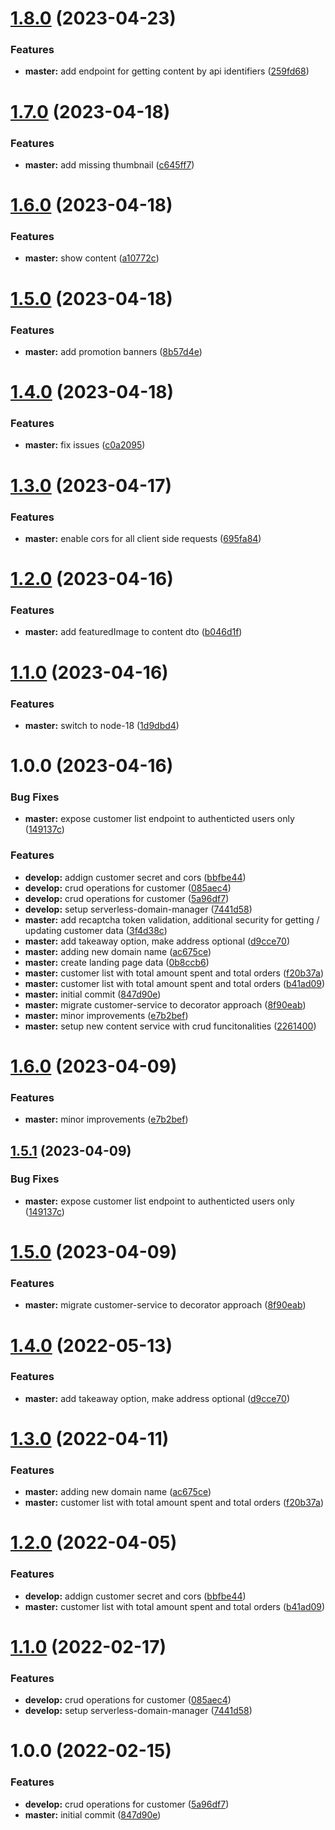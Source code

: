 # [1.8.0](https://github.com/abhishek-shaji/micro-client-service/compare/v1.7.0...v1.8.0) (2023-04-23)


### Features

* **master:** add endpoint for getting content by api identifiers ([259fd68](https://github.com/abhishek-shaji/micro-client-service/commit/259fd682dcd35fd981393d84b06b199fb24058f3))

# [1.7.0](https://github.com/abhishek-shaji/micro-client-service/compare/v1.6.0...v1.7.0) (2023-04-18)


### Features

* **master:** add missing thumbnail ([c645ff7](https://github.com/abhishek-shaji/micro-client-service/commit/c645ff74db3a2a7f9e9dfb4a455a8032bc58f910))

# [1.6.0](https://github.com/abhishek-shaji/micro-client-service/compare/v1.5.0...v1.6.0) (2023-04-18)


### Features

* **master:** show content ([a10772c](https://github.com/abhishek-shaji/micro-client-service/commit/a10772cda1916aa951ad899bc4166f20213366f2))

# [1.5.0](https://github.com/abhishek-shaji/micro-client-service/compare/v1.4.0...v1.5.0) (2023-04-18)


### Features

* **master:** add promotion banners ([8b57d4e](https://github.com/abhishek-shaji/micro-client-service/commit/8b57d4eddfa4fbac00a2b13e4cc66227ea1166fb))

# [1.4.0](https://github.com/abhishek-shaji/micro-client-service/compare/v1.3.0...v1.4.0) (2023-04-18)


### Features

* **master:** fix issues ([c0a2095](https://github.com/abhishek-shaji/micro-client-service/commit/c0a209546aff06fa3a1cad0c407f55bddba867fa))

# [1.3.0](https://github.com/abhishek-shaji/micro-client-service/compare/v1.2.0...v1.3.0) (2023-04-17)


### Features

* **master:** enable cors for all client side requests ([695fa84](https://github.com/abhishek-shaji/micro-client-service/commit/695fa8449cce03fa315105596cedd94aaf443c0c))

# [1.2.0](https://github.com/abhishek-shaji/micro-client-service/compare/v1.1.0...v1.2.0) (2023-04-16)


### Features

* **master:** add featuredImage to content dto ([b046d1f](https://github.com/abhishek-shaji/micro-client-service/commit/b046d1f8245b6ea82565a6e546b5ef0ed4cede7f))

# [1.1.0](https://github.com/abhishek-shaji/micro-client-service/compare/v1.0.0...v1.1.0) (2023-04-16)


### Features

* **master:** switch to node-18 ([1d9dbd4](https://github.com/abhishek-shaji/micro-client-service/commit/1d9dbd432b34d39483c585573aaa9bf01889d71d))

# 1.0.0 (2023-04-16)


### Bug Fixes

* **master:** expose customer list endpoint to authenticted users only ([149137c](https://github.com/abhishek-shaji/micro-client-service/commit/149137cff3d9976a2677f8c4e8172c4ab7dc6438))


### Features

* **develop:** addign customer secret and cors ([bbfbe44](https://github.com/abhishek-shaji/micro-client-service/commit/bbfbe444b30befcab45fd82576d0e885ef98dded))
* **develop:** crud operations for customer ([085aec4](https://github.com/abhishek-shaji/micro-client-service/commit/085aec45ebd0362c2e2450607c8480c68d6b7dea))
* **develop:** crud operations for customer ([5a96df7](https://github.com/abhishek-shaji/micro-client-service/commit/5a96df7c10a9d4cdfb7214356a3741db37b08bea))
* **develop:** setup serverless-domain-manager ([7441d58](https://github.com/abhishek-shaji/micro-client-service/commit/7441d588b27ea548acd7fa76be0f0e7c957712a8))
* **master:** add recaptcha token validation, additional security for getting / updating customer data ([3f4d38c](https://github.com/abhishek-shaji/micro-client-service/commit/3f4d38c6224ea041b079460f248eef39ab6b3d8f))
* **master:** add takeaway option, make address optional ([d9cce70](https://github.com/abhishek-shaji/micro-client-service/commit/d9cce7066f38b3199b6a8ea38692e1266d84ee60))
* **master:** adding new domain name ([ac675ce](https://github.com/abhishek-shaji/micro-client-service/commit/ac675ce745f68fcce1138a9f6f79c3b2a858128c))
* **master:** create landing page data ([0b8ccb6](https://github.com/abhishek-shaji/micro-client-service/commit/0b8ccb681f2108eb72405a82cd0a8f7d43a28e77))
* **master:** customer list with total amount spent and total orders ([f20b37a](https://github.com/abhishek-shaji/micro-client-service/commit/f20b37ad64244e9646fc6605574ab1d98bd1ddfb))
* **master:** customer list with total amount spent and total orders ([b41ad09](https://github.com/abhishek-shaji/micro-client-service/commit/b41ad0919345d40ee7cfd77d3e5f96d2cd681170))
* **master:** initial commit ([847d90e](https://github.com/abhishek-shaji/micro-client-service/commit/847d90ed16038fb49fbb48ec35209d5733b307a4))
* **master:** migrate customer-service to decorator approach ([8f90eab](https://github.com/abhishek-shaji/micro-client-service/commit/8f90eab6d4e5e917bc6590b4e5d7636e78a72305))
* **master:** minor improvements ([e7b2bef](https://github.com/abhishek-shaji/micro-client-service/commit/e7b2befda6c4c1484559c2e72d115a5f99c4b5cf))
* **master:** setup new content service with crud funcitonalities ([2261400](https://github.com/abhishek-shaji/micro-client-service/commit/22614000b9abe2de51a6ab5ec60dd29ddd675a5a))

# [1.6.0](https://github.com/abhishek-shaji/micro-customer-service/compare/v1.5.1...v1.6.0) (2023-04-09)


### Features

* **master:** minor improvements ([e7b2bef](https://github.com/abhishek-shaji/micro-customer-service/commit/e7b2befda6c4c1484559c2e72d115a5f99c4b5cf))

## [1.5.1](https://github.com/abhishek-shaji/micro-customer-service/compare/v1.5.0...v1.5.1) (2023-04-09)


### Bug Fixes

* **master:** expose customer list endpoint to authenticted users only ([149137c](https://github.com/abhishek-shaji/micro-customer-service/commit/149137cff3d9976a2677f8c4e8172c4ab7dc6438))

# [1.5.0](https://github.com/abhishek-shaji/micro-customer-service/compare/v1.4.0...v1.5.0) (2023-04-09)


### Features

* **master:** migrate customer-service to decorator approach ([8f90eab](https://github.com/abhishek-shaji/micro-customer-service/commit/8f90eab6d4e5e917bc6590b4e5d7636e78a72305))

# [1.4.0](https://github.com/abhishek-shaji/micro-customer-service/compare/v1.3.0...v1.4.0) (2022-05-13)


### Features

* **master:** add takeaway option, make address optional ([d9cce70](https://github.com/abhishek-shaji/micro-customer-service/commit/d9cce7066f38b3199b6a8ea38692e1266d84ee60))

# [1.3.0](https://github.com/abhishek-shaji/micro-customer-service/compare/v1.2.0...v1.3.0) (2022-04-11)


### Features

* **master:** adding new domain name ([ac675ce](https://github.com/abhishek-shaji/micro-customer-service/commit/ac675ce745f68fcce1138a9f6f79c3b2a858128c))
* **master:** customer list with total amount spent and total orders ([f20b37a](https://github.com/abhishek-shaji/micro-customer-service/commit/f20b37ad64244e9646fc6605574ab1d98bd1ddfb))

# [1.2.0](https://github.com/abhishek-shaji/micro-customer-service/compare/v1.1.0...v1.2.0) (2022-04-05)


### Features

* **develop:** addign customer secret and cors ([bbfbe44](https://github.com/abhishek-shaji/micro-customer-service/commit/bbfbe444b30befcab45fd82576d0e885ef98dded))
* **master:** customer list with total amount spent and total orders ([b41ad09](https://github.com/abhishek-shaji/micro-customer-service/commit/b41ad0919345d40ee7cfd77d3e5f96d2cd681170))

# [1.1.0](https://github.com/abhishek-shaji/micro-customer-service/compare/v1.0.0...v1.1.0) (2022-02-17)


### Features

* **develop:** crud operations for customer ([085aec4](https://github.com/abhishek-shaji/micro-customer-service/commit/085aec45ebd0362c2e2450607c8480c68d6b7dea))
* **develop:** setup serverless-domain-manager ([7441d58](https://github.com/abhishek-shaji/micro-customer-service/commit/7441d588b27ea548acd7fa76be0f0e7c957712a8))

# 1.0.0 (2022-02-15)


### Features

* **develop:** crud operations for customer ([5a96df7](https://github.com/abhishek-shaji/micro-customer-service/commit/5a96df7c10a9d4cdfb7214356a3741db37b08bea))
* **master:** initial commit ([847d90e](https://github.com/abhishek-shaji/micro-customer-service/commit/847d90ed16038fb49fbb48ec35209d5733b307a4))
